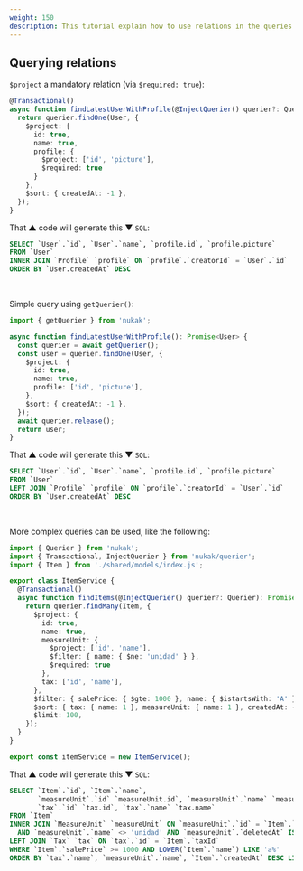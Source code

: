 ```yaml
---
weight: 150
description: This tutorial explain how to use relations in the queries with the nukak orm.
---
```


## Querying relations

`$project` a mandatory relation (via `$required: true`):

```ts
@Transactional()
async function findLatestUserWithProfile(@InjectQuerier() querier?: Querier): Promise<User> {
  return querier.findOne(User, {
    $project: {
      id: true,
      name: true,
      profile: {
        $project: ['id', 'picture'],
        $required: true
      }
    },
    $sort: { createdAt: -1 },
  });
}
```

That &#9650; code will generate this &#9660; `SQL`:

```sql
SELECT `User`.`id`, `User`.`name`, `profile.id`, `profile.picture`
FROM `User`
INNER JOIN `Profile` `profile` ON `profile`.`creatorId` = `User`.`id`
ORDER BY `User.createdAt` DESC
```

&nbsp;

Simple query using `getQuerier()`:

```ts
import { getQuerier } from 'nukak';

async function findLatestUserWithProfile(): Promise<User> {
  const querier = await getQuerier();
  const user = querier.findOne(User, {
    $project: {
      id: true,
      name: true,
      profile: ['id', 'picture'],
    },
    $sort: { createdAt: -1 },
  });
  await querier.release();
  return user;
}
```

That &#9650; code will generate this &#9660; `SQL`:

```sql
SELECT `User`.`id`, `User`.`name`, `profile.id`, `profile.picture`
FROM `User`
LEFT JOIN `Profile` `profile` ON `profile`.`creatorId` = `User`.`id`
ORDER BY `User.createdAt` DESC
```

&nbsp;

More complex queries can be used, like the following:

```ts
import { Querier } from 'nukak';
import { Transactional, InjectQuerier } from 'nukak/querier';
import { Item } from './shared/models/index.js';

export class ItemService {
  @Transactional()
  async function findItems(@InjectQuerier() querier?: Querier): Promise<Item[]> {
    return querier.findMany(Item, {
      $project: {
        id: true,
        name: true,
        measureUnit: {
          $project: ['id', 'name'],
          $filter: { name: { $ne: 'unidad' } },
          $required: true
        },
        tax: ['id', 'name'],
      },
      $filter: { salePrice: { $gte: 1000 }, name: { $istartsWith: 'A' } },
      $sort: { tax: { name: 1 }, measureUnit: { name: 1 }, createdAt: -1 },
      $limit: 100,
    });
  }
}

export const itemService = new ItemService();
```

That &#9650; code will generate this &#9660; `SQL`:

```sql
SELECT `Item`.`id`, `Item`.`name`,
       `measureUnit`.`id` `measureUnit.id`, `measureUnit`.`name` `measureUnit.name`,
       `tax`.`id` `tax.id`, `tax`.`name` `tax.name`
FROM `Item`
INNER JOIN `MeasureUnit` `measureUnit` ON `measureUnit`.`id` = `Item`.`measureUnitId`
  AND `measureUnit`.`name` <> 'unidad' AND `measureUnit`.`deletedAt` IS NULL
LEFT JOIN `Tax` `tax` ON `tax`.`id` = `Item`.`taxId`
WHERE `Item`.`salePrice` >= 1000 AND LOWER(`Item`.`name`) LIKE 'a%'
ORDER BY `tax`.`name`, `measureUnit`.`name`, `Item`.`createdAt` DESC LIMIT 100
```
